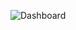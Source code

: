 ![Dashboard](https://github.com/ShaikhBorhanUddin/SW16-Sentiment-Analysis/blob/main/Images/title.png?raw=true)
